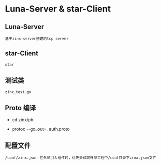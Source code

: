 # Luna-Server & star-Client

## Luna-Server

`基于zinx-server搭建的tcp server`

## star-Client

`star`

## 测试类

`zinx_test.go`

## Proto 编译

* cd zinx/pb

* protoc --go_out=. auth.proto

## 配置文件

`/conf/zinx.json 在外部引入组件时，优先会读取外部工程中/conf目录下zinx.json文件`
